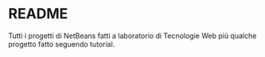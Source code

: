 # README #

Tutti i progetti di NetBeans fatti a laboratorio di Tecnologie Web più qualche progetto fatto seguendo tutorial.
